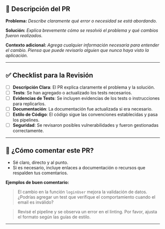 ## 📝 Descripción del PR

**Problema:**
_Describe claramente qué error o necesidad se está abordando._

**Solución:**
_Explica brevemente cómo se resolvió el problema y qué cambios fueron realizados._

**Contexto adicional:**
_Agrega cualquier información necesaria para entender el cambio. Piensa que puede revisarlo alguien que nunca haya visto la aplicación._

---

## ✅ Checklist para la Revisión

- [ ] **Descripción Clara**: El PR explica claramente el problema y la solución.
- [ ] **Tests**: Se han agregado o actualizado los tests necesarios.
- [ ] **Evidencias de Tests**: Se incluyen evidencias de los tests o instrucciones para replicarlos.
- [ ] **Documentación**: La documentación fue actualizada si era necesario.
- [ ] **Estilo de Código**: El código sigue las convenciones establecidas y pasa los pipelines.
- [ ] **Seguridad**: Se revisaron posibles vulnerabilidades y fueron gestionadas correctamente.

---

## 💬 ¿Cómo comentar este PR?

- Sé claro, directo y al punto.
- Si es necesario, incluye enlaces a documentación o recursos que respalden tus comentarios.

**Ejemplos de buen comentario:**
> El cambio en la función `loginUser` mejora la validación de datos. ¿Podrías agregar un test que verifique el comportamiento cuando el email es inválido?

> Revisé el pipeline y se observa un error en el linting. Por favor, ajusta el formato según las guías de estilo.

---